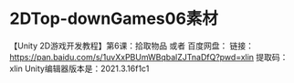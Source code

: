 # 2DTop-downGames06素材
【Unity 2D游戏开发教程】第6课：拾取物品
或者
百度网盘：
链接：https://pan.baidu.com/s/1uvXxPBUmWBqbalZJTnaDfQ?pwd=xlin 
提取码：xlin
Unity编辑器版本是：2021.3.16f1c1
